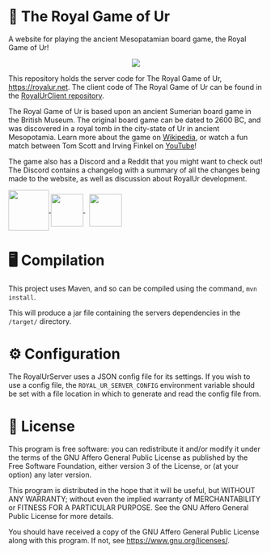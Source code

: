# 🎲 The Royal Game of Ur
A website for playing the ancient Mesopatamian board game, the Royal Game of Ur! 

<p align="center"><a href="https://royalur.net">
  <img src="https://github.com/Sothatsit/RoyalUrClient/blob/master/banner.jpg?raw=true">
</a></p>

This repository holds the server code for The Royal Game of Ur, https://royalur.net.
The client code of The Royal Game of Ur can be found in the
[RoyalUrClient repository](https://github.com/Sothatsit/RoyalUrClient).

The Royal Game of Ur is based upon an ancient Sumerian board game in the British Museum.
The original board game can be dated to 2600 BC, and was discovered in a royal tomb in
the city-state of Ur in ancient Mesopotamia.  Learn more about the game on
[Wikipedia](https://en.wikipedia.org/wiki/Royal_Game_of_Ur), or watch a fun match
between Tom Scott and Irving Finkel on [YouTube](https://youtu.be/WZskjLq040I)!

The game also has a Discord and a Reddit that you might want to check out! The Discord
contains a changelog with a summary of all the changes being made to the website, as
well as discussion about RoyalUr development.

<p float="left">
  <a href="https://discord.gg/saWJGZcy3V">
    <img src="https://discord.com/assets/f8389ca1a741a115313bede9ac02e2c0.svg" height="80" valign="middle" />
  </a>
  <a href="https://www.reddit.com/r/GameofUr/">
    <img src="https://www.redditinc.com/assets/images/site/reddit-logo.png" height="64" valign="middle" />
  </a>&nbsp;
  <a href="https://royalur.net">
    <img src="https://royalur.net/favicon.ico" height="64" valign="middle" />
  </a>
</p>


# 🖥️ Compilation
This project uses Maven, and so can be compiled using the command, `mvn install`.

This will produce a jar file containing the servers
dependencies in the `/target/` directory.


# ⚙️ Configuration
The RoyalUrServer uses a JSON config file for its settings.
If you wish to use a config file, the `ROYAL_UR_SERVER_CONFIG`
environment variable should be set with a file location in which
to generate and read the config file from.


# 📝 License
This program is free software: you can redistribute it and/or modify
it under the terms of the GNU Affero General Public License as published by
the Free Software Foundation, either version 3 of the License, or
(at your option) any later version.

This program is distributed in the hope that it will be useful,
but WITHOUT ANY WARRANTY; without even the implied warranty of
MERCHANTABILITY or FITNESS FOR A PARTICULAR PURPOSE.  See the
GNU Affero General Public License for more details.

You should have received a copy of the GNU Affero General Public License
along with this program.  If not, see <https://www.gnu.org/licenses/>.
